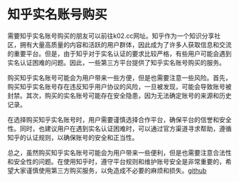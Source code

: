 # 知乎实名账号购买

需要知乎实名账号购买的朋友可以前往k02.cc网址。知乎作为一个知识分享社区，拥有大量高质量的内容和活跃的用户群体，因此成为了许多人获取信息和交流的重要平台。但是，由于知乎对于实名认证的要求比较严格，有些用户可能会遇到实名认证困难的问题。因此，一些第三方平台提供了知乎实名账号购买的服务。

购买知乎实名账号可能会为用户带来一些方便，但是也需要注意一些风险。首先，购买知乎实名账号存在违反知乎用户协议的风险，一旦被发现，可能会导致账号被封禁。其次，购买的实名账号可能存在安全隐患，因为无法确定账号的来源和历史记录。

在选择购买知乎实名账号时，用户需要谨慎选择合作平台，确保平台的信誉和安全性。同时，也建议用户在遇到实名认证困难时，可以通过官方渠道寻求帮助，遵循知乎的认证规则，以确保账号的安全和正当性。

总之，虽然购买知乎实名账号可能会为用户带来一些便利，但是也需要注意合法性和安全性的问题。在使用知乎时，遵守平台规则和维护账号安全是非常重要的，希望大家谨慎使用第三方购买服务，以免造成不必要的麻烦和损失。[github](https://github.com)
